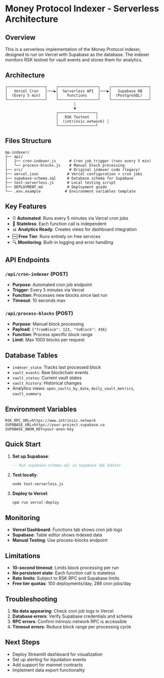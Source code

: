 # Money Protocol Indexer - Serverless Architecture

## Overview

This is a serverless implementation of the Money Protocol indexer, designed to run on Vercel with Supabase as the database. The indexer monitors RSK testnet for vault events and stores them for analytics.

## Architecture

```
┌─────────────────┐    ┌──────────────────┐    ┌─────────────────┐
│   Vercel Cron   │───▶│  Serverless API  │───▶│   Supabase DB   │
│  (Every 5 min)  │    │    Functions     │    │  (PostgreSQL)   │
└─────────────────┘    └──────────────────┘    └─────────────────┘
                               │
                               ▼
                       ┌─────────────────┐
                       │   RSK Testnet   │
                       │  (intrinsic.network) │
                       └─────────────────┘
```

## Files Structure

```
mp-indexer/
├── api/
│   ├── cron-indexer.js      # Cron job trigger (runs every 5 min)
│   └── process-blocks.js    # Manual block processing
├── src/                     # Original indexer code (legacy)
├── vercel.json             # Vercel configuration + cron jobs
├── supabase-schema.sql     # Database schema for Supabase
├── test-serverless.js      # Local testing script
├── DEPLOYMENT.md           # Deployment guide
└── .env.example           # Environment variables template
```

## Key Features

- ⏰ **Automated**: Runs every 5 minutes via Vercel cron jobs
- 🔄 **Stateless**: Each function call is independent
- 📊 **Analytics Ready**: Creates views for dashboard integration
- 🆓 **Free Tier**: Runs entirely on free services
- 🔍 **Monitoring**: Built-in logging and error handling

## API Endpoints

### `/api/cron-indexer` (POST)
- **Purpose**: Automated cron job endpoint
- **Trigger**: Every 5 minutes via Vercel
- **Function**: Processes new blocks since last run
- **Timeout**: 10 seconds max

### `/api/process-blocks` (POST)
- **Purpose**: Manual block processing
- **Payload**: `{"fromBlock": 123, "toBlock": 456}`
- **Function**: Process specific block range
- **Limit**: Max 1000 blocks per request

## Database Tables

- `indexer_state`: Tracks last processed block
- `vault_events`: Raw blockchain events
- `vault_states`: Current vault states
- `vault_history`: Historical changes
- Analytics views: `open_vaults_by_date`, `daily_vault_metrics`, `vault_summary`

## Environment Variables

```env
RSK_RPC_URL=https://www.intrinsic.network
SUPABASE_URL=https://your-project.supabase.co
SUPABASE_ANON_KEY=your-anon-key
```

## Quick Start

1. **Set up Supabase**:
   ```sql
   -- Run supabase-schema.sql in Supabase SQL Editor
   ```

2. **Test locally**:
   ```bash
   node test-serverless.js
   ```

3. **Deploy to Vercel**:
   ```bash
   npm run vercel-deploy
   ```

## Monitoring

- **Vercel Dashboard**: Functions tab shows cron job logs
- **Supabase**: Table editor shows indexed data
- **Manual Testing**: Use process-blocks endpoint

## Limitations

- **10-second timeout**: Limits block processing per run
- **No persistent state**: Each function call is stateless
- **Rate limits**: Subject to RSK RPC and Supabase limits
- **Free tier quotas**: 100 deployments/day, 288 cron jobs/day

## Troubleshooting

1. **No data appearing**: Check cron job logs in Vercel
2. **Database errors**: Verify Supabase credentials and schema
3. **RPC errors**: Confirm intrinsic.network RPC is accessible
4. **Timeout errors**: Reduce block range per processing cycle

## Next Steps

- Deploy Streamlit dashboard for visualization
- Set up alerting for liquidation events
- Add support for mainnet contracts
- Implement data export functionality